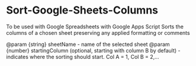 # Sort-Google-Sheets-Columns

To be used with Google Spreadsheets with Google Apps Script
Sorts the columns of a chosen sheet preserving any applied formatting or comments

@param {string} sheetName - name of the selected sheet
@param {number} startingColumn (optional, starting with column B by default) - indicates where the sorting should start. Col A = 1, Col B = 2,...

